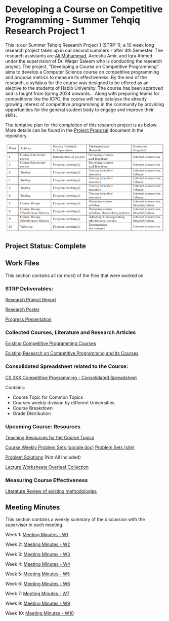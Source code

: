 # Developing a Course on Competitive Programming - Summer Tehqiq Research Project 1

This is our Summer Tehqiq Research Project 1 (STRP-1); a 10 week long research project taken up in our second summers - after 4th Semester. 
The research assistants are <a href="https://www.linkedin.com/in/ali-muhammad-asad/">Ali Muhammad</a>, Areesha Amir, and Iqra Ahmed under the supervision of Dr. Waqar Saleem who is conducting the research project. 
The project, "Developing a Course on Competitive Programming" aims to develop a Computer Science course on competitive programming and propose metrics to measure its effectiveness. By the end of the research, a syllabus for the course was designed to be offered as an elective to the students of Habib University. The course has been approved and is taught from Spring 2024 onwards.
. 
Along with preparing teams for competitions like the ICPC, the course will help catalyse the already growing interest of competitive programming in the community by providing opportunities for the general student body to engage and improve their skills.

The tentative plan for the completion of this research project is as below. More details can be found in the [Project Proposal](tehqiq(2).pdf) document in the repository.

![Tentative Plan](Tentative-Plan.png)


## Project Status: Complete

## Work Files

This section contains all (or most) of the files that were worked on.

### STRP Deliverables:

[Research Project Report](https://www.overleaf.com/4267976378nnrmttqqscrv)

[Research Poster](https://www.canva.com/design/DAFq2aXV1OY/NjOnEOaXlZeXjwEGP5r0Vg/edit)

[Progress Presentation](https://www.canva.com/design/DAFnjpwlteA/x0lp7vySU61PCfbmXLG6mg/edit)

### Collected Courses, Literature and Research Articles

[Existing Competitive Programming Courses](https://docs.google.com/document/d/1xm9YXKPlXZJ0LSYZ0fAHuwp9ms_S9QEOCdznbsoYGEY/edit?usp=sharing)

[Existing Research on Competitive Programming and its Courses](https://habibuniversity-my.sharepoint.com/:w:/g/personal/aa07613_st_habib_edu_pk/EV62gpDnw1xJkp1fOqyFPSoBeH4Snx1xGnjEUOSX3LeEyA?e=scclEq)


<!-- ### **Work Division:** Course Clusters for Analysis

[Course Clustering for Detailed Analysis](https://docs.google.com/document/d/1VEXhNUkPb8FuoSShD4B8OwtWA1zLCofRtXCpyg5FaMg/edit) -->


### Consolidated Spreadsheet related to the Course:

<!-- [Matrix of Courses and their included topics](https://docs.google.com/spreadsheets/d/18Y1a2Lqh2ExkO_bUVs73uWeeYMdFJZpE2WjkDyXXIuo/edit#gid=0)

[Weekly Topic Distribution of Courses that use Halim's Book](https://docs.google.com/spreadsheets/d/1aqbrIWdzCNVMtkUo6uJec_tKF3sNtme2RIIfEgnqngM/edit#gid=0) -->

<a href="https://docs.google.com/spreadsheets/d/1uqJqNLyfTbEdK6IgpEZiv_RYaCYTGqYsSvcy6FVWIR8/edit#gid=0" target="_blank">CS 3XX Competitive Programming - Consolidated Spreadsheet </a>

Contains:
<ul>
    <li>Course Topic for Common Topics</li>
    <li>Courses weekly division by different Universities</li>
    <li>Course Breakdown</li>
    <li>Grade Distribution</li>
</ul>

### Upcoming Course: Resources

[Teaching Resources for the Course Topics](https://docs.google.com/document/d/1-U2BWY-B9z0c8gM0FbUoimIr3emZQmz-4VxHS_J96yU/edit?usp=sharing)

<a href="https://docs.google.com/document/d/1r3yeoCZFF7--H6zFpF4T-XXOkLZ0eQN8q9IDIGyCfCs/edit" target="_blank">Course Weekly Problem Sets (google doc)</a> <a href="https://alimuhammadasad.github.io/Kattis-Problem-Sets/">Problem Sets (site)</a>

<a href="https://alimuhammadasad.github.io/Kattis-Solutions/">Problem Solutions</a> (Not All Included)

<a href="https://www.overleaf.com/3325868494wxzzbgnwdnkt"> Lecture Worksheets Overleaf Collection</a>


<!-- [Grade Distribution](https://docs.google.com/document/d/1tzGlru1aoUjiTFGoFF8RTW6V3Yvy7_TFGy2J80RMFPs/edit?usp=sharing)

[Tentative Course Structure and Schedule](https://docs.google.com/spreadsheets/d/1EMfG9Lw7aaS9gUtG4D-v90NHwlBMlnq_D25KyhGmiY0/edit#gid=0) -->


### Measuring Course Effectiveness

[Literature Review of existing methodologies](https://docs.google.com/document/d/1O_GYp8JlC_Aayzo-OROk1nkWFu-aruP7lhF0D99dFoM/edit)

<!-- ### Write-up

[Project Report](https://www.overleaf.com/project/64cb3d2208ed715ebfc76d1f)-->

## Meeting Minutes

This section contains a weekly summary of the discussion with the supervisor in each meeting.

Week 1: [Meeting Minutes - W1](https://docs.google.com/document/d/1JM9eXBHjkAAwSToezHaF5tmkGWU_8arA0I6BKL1jRuo/edit)

Week 2: [Meeting Minutes - W2](https://docs.google.com/document/d/1L5akC_Pf7xVepCY-4YkL-IcbAODTE7FLW5yaIC9vDeo/edit)

Week 3: [Meeting Minutes - W3](https://docs.google.com/document/d/10lq_SxRRZSfbPdTuO0_a8QorIOMh586NSZlHrZeim7s/edit?usp=sharing)

Week 4: [Meeting Minutes - W4](https://docs.google.com/document/d/138i9JJRml7n5XDeibWAsc7yUObR6N56Li7aWouvDyjc/edit)

Week 5: [Meeting Minutes - W5](https://docs.google.com/document/d/1lIKUDwvfF7BjdZQ7gnj25rrIrhXoGcat-i1SzpSqpWo/edit)

Week 6: [Meeting Minutes - W6](https://docs.google.com/document/d/1GlKCppg8ajLp9paazJ0QIXerP26lUUON1pkzaxxHqaA/edit?usp=sharing)

Week 7: [Meeting Minutes - W7](https://docs.google.com/document/d/1MGK9x0grLJymz479vsBWX2gdkrAkvaUEreFyuKn6BpQ/edit)

Week 9: [Meeting Minutes - W9](https://docs.google.com/document/d/1N_LDgn3D6mgCezJWGfN0_GSPQey4I9RxPZ-NMayW5zQ/edit)

Week 10: [Meeting Minutes - W10](https://docs.google.com/document/d/1ZIgDT3GI_vb6V06p0B4858luJDSiS3CE0rliMOjB1A8/edit?usp=sharing)
